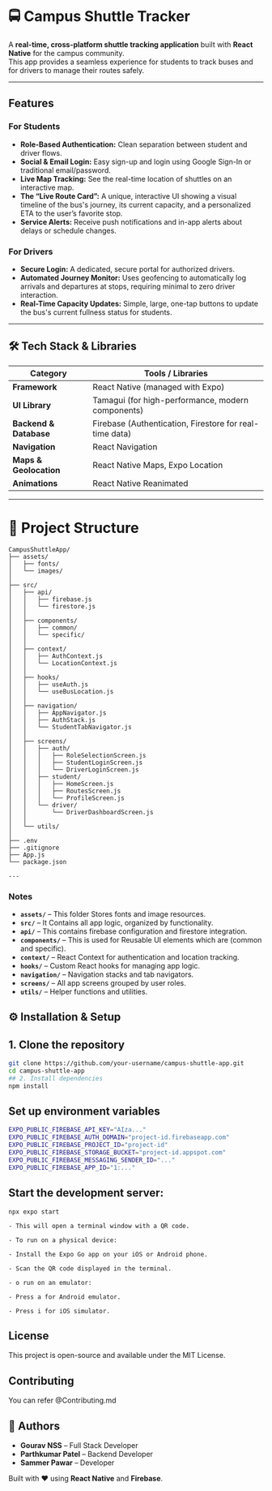 
# 🚍 Campus Shuttle Tracker

A **real-time, cross-platform shuttle tracking application** built with **React Native** for the campus community.  
This app provides a seamless experience for students to track buses and for drivers to manage their routes safely.

---

## Features

### For Students
- **Role-Based Authentication:** Clean separation between student and driver flows.  
- **Social & Email Login:** Easy sign-up and login using Google Sign-In or traditional email/password.  
- **Live Map Tracking:** See the real-time location of shuttles on an interactive map.  
- **The “Live Route Card”:** A unique, interactive UI showing a visual timeline of the bus's journey, its current capacity, and a personalized ETA to the user’s favorite stop.  
- **Service Alerts:** Receive push notifications and in-app alerts about delays or schedule changes.  

###  For Drivers
- **Secure Login:** A dedicated, secure portal for authorized drivers.  
- **Automated Journey Monitor:** Uses geofencing to automatically log arrivals and departures at stops, requiring minimal to zero driver interaction.  
- **Real-Time Capacity Updates:** Simple, large, one-tap buttons to update the bus's current fullness status for students.  

---

## 🛠 Tech Stack & Libraries

| Category | Tools / Libraries |
|-----------|-------------------|
| **Framework** | React Native (managed with Expo) |
| **UI Library** | Tamagui (for high-performance, modern components) |
| **Backend & Database** | Firebase (Authentication, Firestore for real-time data) |
| **Navigation** | React Navigation |
| **Maps & Geolocation** | React Native Maps, Expo Location |
| **Animations** | React Native Reanimated |

---

# 📂 Project Structure 

```plaintext
CampusShuttleApp/
├── assets/
│   ├── fonts/
│   └── images/
│
├── src/
│   ├── api/
│   │   ├── firebase.js
│   │   └── firestore.js
│   │
│   ├── components/
│   │   ├── common/
│   │   └── specific/
│   │
│   ├── context/
│   │   ├── AuthContext.js
│   │   └── LocationContext.js
│   │
│   ├── hooks/
│   │   ├── useAuth.js
│   │   └── useBusLocation.js
│   │
│   ├── navigation/
│   │   ├── AppNavigator.js
│   │   ├── AuthStack.js
│   │   └── StudentTabNavigator.js
│   │
│   ├── screens/
│   │   ├── auth/
│   │   │   ├── RoleSelectionScreen.js
│   │   │   ├── StudentLoginScreen.js
│   │   │   └── DriverLoginScreen.js
│   │   ├── student/
│   │   │   ├── HomeScreen.js
│   │   │   ├── RoutesScreen.js
│   │   │   └── ProfileScreen.js
│   │   └── driver/
│   │       └── DriverDashboardScreen.js
│   │
│   └── utils/
│
├── .env
├── .gitignore
├── App.js
└── package.json

---
```

### Notes
- **`assets/`** – This folder Stores fonts and image resources.  
- **`src/`** – It Contains all app logic, organized by functionality.  
- **`api/`** –  This contains firebase configuration and firestore integration.  
- **`components/`** – This is used for Reusable UI elements which are (common and specific).  
- **`context/`** – React Context for authentication and location tracking.  
- **`hooks/`** – Custom React hooks for managing app logic.  
- **`navigation/`** – Navigation stacks and tab navigators.  
- **`screens/`** – All app screens grouped by user roles.  
- **`utils/`** – Helper functions and utilities.  

## ⚙️ Installation & Setup

## 1. Clone the repository
```bash
git clone https://github.com/your-username/campus-shuttle-app.git
cd campus-shuttle-app
## 2. Install dependencies
npm install
```
## Set up environment variables
```bash
EXPO_PUBLIC_FIREBASE_API_KEY="AIza..."
EXPO_PUBLIC_FIREBASE_AUTH_DOMAIN="project-id.firebaseapp.com"
EXPO_PUBLIC_FIREBASE_PROJECT_ID="project-id"
EXPO_PUBLIC_FIREBASE_STORAGE_BUCKET="project-id.appspot.com"
EXPO_PUBLIC_FIREBASE_MESSAGING_SENDER_ID="..."
EXPO_PUBLIC_FIREBASE_APP_ID="1:..."
```
## Start the development server:
``` 
npx expo start

- This will open a terminal window with a QR code.

- To run on a physical device:

- Install the Expo Go app on your iOS or Android phone.

- Scan the QR code displayed in the terminal.

- o run on an emulator:

- Press a for Android emulator.

- Press i for iOS simulator.
```

## License

This project is open-source and available under the MIT License.

## Contributing 

You can refer @Contributing.md 

## 👥 Authors

- **Gourav NSS** – Full Stack Developer
- **Parthkumar Patel** – Backend Developer
- **Sammer Pawar** – Developer

Built with ❤️ using **React Native** and **Firebase**.
